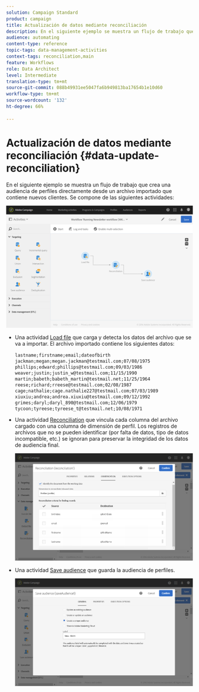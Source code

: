 ```yaml
---
solution: Campaign Standard
product: campaign
title: Actualización de datos mediante reconciliación
description: En el siguiente ejemplo se muestra un flujo de trabajo que crea una audiencia de perfiles directamente desde un archivo importado que contiene nuevos clientes.
audience: automating
content-type: reference
topic-tags: data-management-activities
context-tags: reconciliation,main
feature: Workflows
role: Data Architect
level: Intermediate
translation-type: tm+mt
source-git-commit: 088b49931ee5047fa6b949813ba17654b1e10d60
workflow-type: tm+mt
source-wordcount: '132'
ht-degree: 66%

---
```



# Actualización de datos mediante reconciliación {#data-update-reconciliation}

En el siguiente ejemplo se muestra un flujo de trabajo que crea una audiencia de perfiles directamente desde un archivo importado que contiene nuevos clientes. Se compone de las siguientes actividades:

![](assets/identification_example2.png)

* Una actividad [Load file](../../automating/using/load-file.md) que carga y detecta los datos del archivo que se va a importar. El archivo importado contiene los siguientes datos:

   ```
   lastname;firstname;email;dateofbirth
   jackman;megan;megan.jackman@testmail.com;07/08/1975
   phillips;edward;phillips@testmail.com;09/03/1986
   weaver;justin;justin_w@testmail.com;11/15/1990
   martin;babeth;babeth_martin@testmail.net;11/25/1964
   reese;richard;rreese@testmail.com;02/08/1987
   cage;nathalie;cage.nathalie227@testmail.com;07/03/1989
   xiuxiu;andrea;andrea.xiuxiu@testmail.com;09/12/1992
   grimes;daryl;daryl_890@testmail.com;12/06/1979
   tycoon;tyreese;tyreese_t@testmail.net;10/08/1971
   ```

* Una actividad [Reconciliation](../../automating/using/reconciliation.md) que vincula cada columna del archivo cargado con una columna de dimensión de perfil. Los registros de archivos que no se pueden identificar (por falta de datos, tipo de datos incompatible, etc.) se ignoran para preservar la integridad de los datos de audiencia final.

   ![](assets/identification_example1.png)

* Una actividad [Save audience](../../automating/using/save-audience.md) que guarda la audiencia de perfiles.

   ![](assets/identification_example3.png)
